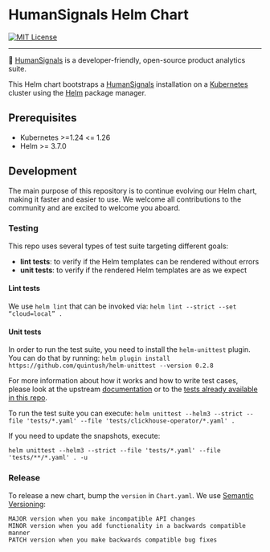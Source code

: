 # HumanSignals Helm Chart

[![MIT License](https://img.shields.io/badge/License-MIT-red.svg?style=flat-square)](https://opensource.org/licenses/MIT)

-----

🦔 [HumanSignals](https://humansignals.ru) is a developer-friendly, open-source product analytics suite.

This Helm chart bootstraps a [HumanSignals](https://humansignals.ru) installation on a [Kubernetes](http://kubernetes.io) cluster using the [Helm](https://helm.sh) package manager.

## Prerequisites
- Kubernetes >=1.24 <= 1.26
- Helm >= 3.7.0

## Development
The main purpose of this repository is to continue evolving our Helm chart, making it faster and easier to use. We welcome all contributions to the community and are excited to welcome you aboard.

### Testing
This repo uses several types of test suite targeting different goals:

- **lint tests**: to verify if the Helm templates can be rendered without errors
- **unit tests**: to verify if the rendered Helm templates are as we expect

#### Lint tests
We use `helm lint` that can be invoked via: `helm lint --strict --set “cloud=local” .`

#### Unit tests
In order to run the test suite, you need to install the `helm-unittest` plugin. You can do that by running: `helm plugin install https://github.com/quintush/helm-unittest --version 0.2.8`

For more information about how it works and how to write test cases, please look at the upstream [documentation](https://github.com/quintush/helm-unittest/blob/master/README.md) or to the [tests already available in this repo](https://github.com/ivolga-tech/humansignals-devops/tree/main/helm/tests).

To run the test suite you can execute: `helm unittest --helm3 --strict --file 'tests/*.yaml' --file 'tests/clickhouse-operator/*.yaml' .`

If you need to update the snapshots, execute:

```
helm unittest --helm3 --strict --file 'tests/*.yaml' --file 'tests/**/*.yaml' . -u
```

### Release

To release a new chart, bump the `version` in `Chart.yaml`. We use [Semantic Versioning](https://semver.org/):

    MAJOR version when you make incompatible API changes
    MINOR version when you add functionality in a backwards compatible manner
    PATCH version when you make backwards compatible bug fixes

